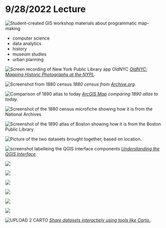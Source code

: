 # 9/28/2022 Lecture

![Student-created GIS workshop materials about programmatic map-making](/media/1.png)

- computer science
- data analytics
- history
- museum studies
- urban planning


![Screen recording of New York Public Library app OldNYC](media/oldnyc.gif)
*[OldNYC: Mapping Historic Photographs at the NYPL](https://www.oldnyc.org/).* 

![Screenshot from 1880 census](media/1880-census.png)
*1880 census from [Archive.org](https://archive.org/details/10thcensus0561unit/page/n45/mode/2up?view=theater).* 

![Comparison of 1890 atlas to today](media/swipe.png)
*[ArcGIS Map](https://harvard-cga.maps.arcgis.com/apps/webappviewer/index.html?id=4f084606c3f64df8a32ce2ad938a43f6) comparing 1890 atlas to today.* 

![Screenshot of the 1880 census microfiche showing how it is from the National Archives](media/2.png)

![Screenshot of the 1890 atlas of Boston showing how it is from the Boston Public Library](media/3.png)

![Picture of the two datasets brought together, based on location.](media/4.png)

![screenshot labelleing the QGIS interface components](media/qgis-labeled.gif)
*[Understanding the QGIS Interface](https://cartinal.leventhalmap.org/guides/get-started-qgis/interface.html#menu-bar).* 


![](media/new-projects.gif)

![](media/basemap.gif)

![](media/create-layer.gif)

![](media/add-points.gif)

![](media/attribute-table.gif)

![](media/change-symbols.gif)

![UPLOAD 2 CARTO](media/upload-carto)
*[Share datasets interactiely using tools like Carto.](https://harvard.carto.com/u/bellegis/builder/902823ad-f46c-40f7-9a0a-19755efe1d38).* 
